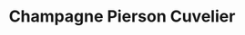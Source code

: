 ---
title: "Champagne Pierson Cuvelier"
url: /louvois/champagne-pierson-cuvelier-route-de-verzy/
shop: alcool
---
